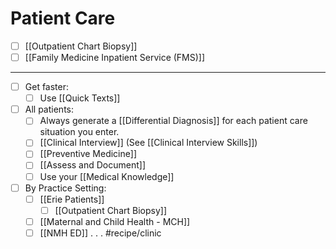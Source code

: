 # Patient Care

- [ ] [[Outpatient Chart Biopsy]]
- [ ] [[Family Medicine Inpatient Service (FMS)]]
- - - -
- [ ] Get faster:
	- [ ] Use [[Quick Texts]]
- [ ] All patients:
	- [ ] Always generate a [[Differential Diagnosis]] for each patient care situation you enter.
	- [ ] [[Clinical Interview]] (See [[Clinical Interview Skills]])
	- [ ] [[Preventive Medicine]]
	- [ ] [[Assess and Document]]
	- [ ] Use your [[Medical Knowledge]]
- [ ] By Practice Setting:
	- [ ] [[Erie Patients]]
		- [ ] [[Outpatient Chart Biopsy]]
	- [ ] [[Maternal and Child Health - MCH]]
	- [ ] [[NMH ED]]
.
.
.
#recipe/clinic